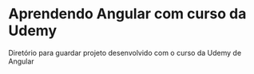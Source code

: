 # Aprendendo Angular com curso da Udemy
Diretório para guardar projeto desenvolvido com o curso da Udemy de Angular
